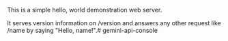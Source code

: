 This is a simple hello, world demonstration web server.

It serves version information on /version and answers any other request like /name by saying "Hello, name!".# gemini-api-console
